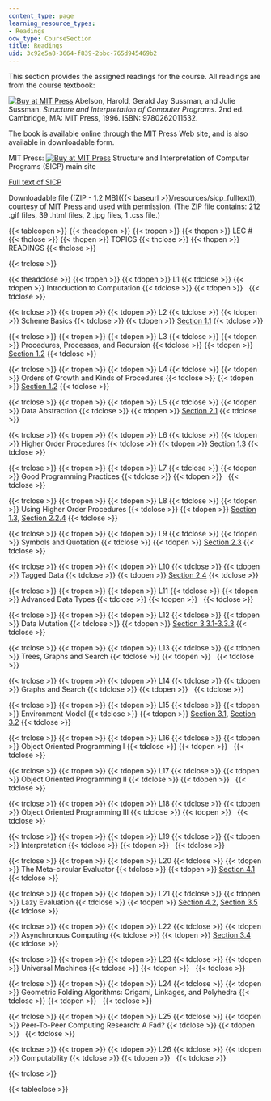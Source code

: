 ```yaml
---
content_type: page
learning_resource_types:
- Readings
ocw_type: CourseSection
title: Readings
uid: 3c92e5a8-3664-f839-2bbc-765d945469b2
---
```


This section provides the assigned readings for the course. All readings are from the course textbook:

[![Buy at MIT Press](/images/mp_logo.gif)](https://mitpress.mit.edu/9780262011532) Abelson, Harold, Gerald Jay Sussman, and Julie Sussman. _Structure and Interpretation of Computer Programs_. 2nd ed. Cambridge, MA: MIT Press, 1996. ISBN: 9780262011532.

The book is available online through the MIT Press Web site, and is also available in downloadable form.

MIT Press: [![Buy at MIT Press](/images/mp_logo.gif)](https://mitpress.mit.edu/9780262011532) Structure and Interpretation of Computer Programs (SICP) main site

[Full text of SICP](https://mitpress.mit.edu/sites/default/files/sicp/full-text/book/book-Z-H-38.html)

Downloadable file ([ZIP - 1.2 MB]({{< baseurl >}}/resources/sicp_fulltext)), courtesy of MIT Press and used with permission. (The ZIP file contains: 212 .gif files, 39 .html files, 2 .jpg files, 1 .css file.)

{{< tableopen >}}
{{< theadopen >}}
{{< tropen >}}
{{< thopen >}}
LEC #
{{< thclose >}}
{{< thopen >}}
TOPICS
{{< thclose >}}
{{< thopen >}}
READINGS
{{< thclose >}}

{{< trclose >}}

{{< theadclose >}}
{{< tropen >}}
{{< tdopen >}}
L1
{{< tdclose >}}
{{< tdopen >}}
Introduction to Computation
{{< tdclose >}}
{{< tdopen >}}
 
{{< tdclose >}}

{{< trclose >}}
{{< tropen >}}
{{< tdopen >}}
L2
{{< tdclose >}}
{{< tdopen >}}
Scheme Basics
{{< tdclose >}}
{{< tdopen >}}
[Section 1.1](http://mitpress.mit.edu/sites/default/files/sicp/full-text/book/book-Z-H-10.html#%_sec_1.1)
{{< tdclose >}}

{{< trclose >}}
{{< tropen >}}
{{< tdopen >}}
L3
{{< tdclose >}}
{{< tdopen >}}
Procedures, Processes, and Recursion
{{< tdclose >}}
{{< tdopen >}}
[Section 1.2](http://mitpress.mit.edu/sites/default/files/sicp/full-text/book/book-Z-H-11.html#%_sec_1.2)
{{< tdclose >}}

{{< trclose >}}
{{< tropen >}}
{{< tdopen >}}
L4
{{< tdclose >}}
{{< tdopen >}}
Orders of Growth and Kinds of Procedures
{{< tdclose >}}
{{< tdopen >}}
[Section 1.2](http://mitpress.mit.edu/sites/default/files/sicp/full-text/book/book-Z-H-11.html#%_sec_1.2)
{{< tdclose >}}

{{< trclose >}}
{{< tropen >}}
{{< tdopen >}}
L5
{{< tdclose >}}
{{< tdopen >}}
Data Abstraction
{{< tdclose >}}
{{< tdopen >}}
[Section 2.1](http://mitpress.mit.edu/sites/default/files/sicp/full-text/book/book-Z-H-14.html#%_sec_2.1)
{{< tdclose >}}

{{< trclose >}}
{{< tropen >}}
{{< tdopen >}}
L6
{{< tdclose >}}
{{< tdopen >}}
Higher Order Procedures
{{< tdclose >}}
{{< tdopen >}}
[Section 1.3](http://mitpress.mit.edu/sites/default/files/sicp/full-text/book/book-Z-H-12.html#%_sec_1.3)
{{< tdclose >}}

{{< trclose >}}
{{< tropen >}}
{{< tdopen >}}
L7
{{< tdclose >}}
{{< tdopen >}}
Good Programming Practices
{{< tdclose >}}
{{< tdopen >}}
 
{{< tdclose >}}

{{< trclose >}}
{{< tropen >}}
{{< tdopen >}}
L8
{{< tdclose >}}
{{< tdopen >}}
Using Higher Order Procedures
{{< tdclose >}}
{{< tdopen >}}
[Section 1.3](http://mitpress.mit.edu/sites/default/files/sicp/full-text/book/book-Z-H-12.html#%_sec_1.3), [Section 2.2.4](http://mitpress.mit.edu/sites/default/files/sicp/full-text/book/book-Z-H-15.html#%_sec_2.2.4)
{{< tdclose >}}

{{< trclose >}}
{{< tropen >}}
{{< tdopen >}}
L9
{{< tdclose >}}
{{< tdopen >}}
Symbols and Quotation
{{< tdclose >}}
{{< tdopen >}}
[Section 2.3](http://mitpress.mit.edu/sites/default/files/sicp/full-text/book/book-Z-H-16.html#%_sec_2.3)
{{< tdclose >}}

{{< trclose >}}
{{< tropen >}}
{{< tdopen >}}
L10
{{< tdclose >}}
{{< tdopen >}}
Tagged Data
{{< tdclose >}}
{{< tdopen >}}
[Section 2.4](http://mitpress.mit.edu/sites/default/files/sicp/full-text/book/book-Z-H-17.html#%_sec_2.4)
{{< tdclose >}}

{{< trclose >}}
{{< tropen >}}
{{< tdopen >}}
L11
{{< tdclose >}}
{{< tdopen >}}
Advanced Data Types
{{< tdclose >}}
{{< tdopen >}}
 
{{< tdclose >}}

{{< trclose >}}
{{< tropen >}}
{{< tdopen >}}
L12
{{< tdclose >}}
{{< tdopen >}}
Data Mutation
{{< tdclose >}}
{{< tdopen >}}
[Section 3.3.1-3.3.3](http://mitpress.mit.edu/sites/default/files/sicp/full-text/book/book-Z-H-22.html#%_sec_3.3)
{{< tdclose >}}

{{< trclose >}}
{{< tropen >}}
{{< tdopen >}}
L13
{{< tdclose >}}
{{< tdopen >}}
Trees, Graphs and Search
{{< tdclose >}}
{{< tdopen >}}
 
{{< tdclose >}}

{{< trclose >}}
{{< tropen >}}
{{< tdopen >}}
L14
{{< tdclose >}}
{{< tdopen >}}
Graphs and Search
{{< tdclose >}}
{{< tdopen >}}
 
{{< tdclose >}}

{{< trclose >}}
{{< tropen >}}
{{< tdopen >}}
L15
{{< tdclose >}}
{{< tdopen >}}
Environment Model
{{< tdclose >}}
{{< tdopen >}}
[Section 3.1](http://mitpress.mit.edu/sites/default/files/sicp/full-text/book/book-Z-H-20.html#%_sec_3.1), [Section 3.2](http://mitpress.mit.edu/sites/default/files/sicp/full-text/book/book-Z-H-21.html#%_sec_3.2)
{{< tdclose >}}

{{< trclose >}}
{{< tropen >}}
{{< tdopen >}}
L16
{{< tdclose >}}
{{< tdopen >}}
Object Oriented Programming I
{{< tdclose >}}
{{< tdopen >}}
 
{{< tdclose >}}

{{< trclose >}}
{{< tropen >}}
{{< tdopen >}}
L17
{{< tdclose >}}
{{< tdopen >}}
Object Oriented Programming II
{{< tdclose >}}
{{< tdopen >}}
 
{{< tdclose >}}

{{< trclose >}}
{{< tropen >}}
{{< tdopen >}}
L18
{{< tdclose >}}
{{< tdopen >}}
Object Oriented Programming III
{{< tdclose >}}
{{< tdopen >}}
 
{{< tdclose >}}

{{< trclose >}}
{{< tropen >}}
{{< tdopen >}}
L19
{{< tdclose >}}
{{< tdopen >}}
Interpretation
{{< tdclose >}}
{{< tdopen >}}
 
{{< tdclose >}}

{{< trclose >}}
{{< tropen >}}
{{< tdopen >}}
L20
{{< tdclose >}}
{{< tdopen >}}
The Meta-circular Evaluator
{{< tdclose >}}
{{< tdopen >}}
[Section 4.1](http://mitpress.mit.edu/sites/default/files/sicp/full-text/book/book-Z-H-26.html#%_sec_4.1)
{{< tdclose >}}

{{< trclose >}}
{{< tropen >}}
{{< tdopen >}}
L21
{{< tdclose >}}
{{< tdopen >}}
Lazy Evaluation
{{< tdclose >}}
{{< tdopen >}}
[Section 4.2](http://mitpress.mit.edu/sites/default/files/sicp/full-text/book/book-Z-H-27.html#%_sec_4.2), [Section 3.5](http://mitpress.mit.edu/sites/default/files/sicp/full-text/book/book-Z-H-24.html#%_sec_3.5)
{{< tdclose >}}

{{< trclose >}}
{{< tropen >}}
{{< tdopen >}}
L22
{{< tdclose >}}
{{< tdopen >}}
Asynchronous Computing
{{< tdclose >}}
{{< tdopen >}}
[Section 3.4](http://mitpress.mit.edu/sites/default/files/sicp/full-text/book/book-Z-H-23.html#%_sec_3.4)
{{< tdclose >}}

{{< trclose >}}
{{< tropen >}}
{{< tdopen >}}
L23
{{< tdclose >}}
{{< tdopen >}}
Universal Machines
{{< tdclose >}}
{{< tdopen >}}
 
{{< tdclose >}}

{{< trclose >}}
{{< tropen >}}
{{< tdopen >}}
L24
{{< tdclose >}}
{{< tdopen >}}
Geometric Folding Algorithms: Origami, Linkages, and Polyhedra
{{< tdclose >}}
{{< tdopen >}}
 
{{< tdclose >}}

{{< trclose >}}
{{< tropen >}}
{{< tdopen >}}
L25
{{< tdclose >}}
{{< tdopen >}}
Peer-To-Peer Computing Research: A Fad?
{{< tdclose >}}
{{< tdopen >}}
 
{{< tdclose >}}

{{< trclose >}}
{{< tropen >}}
{{< tdopen >}}
L26
{{< tdclose >}}
{{< tdopen >}}
Computability
{{< tdclose >}}
{{< tdopen >}}
 
{{< tdclose >}}

{{< trclose >}}

{{< tableclose >}}